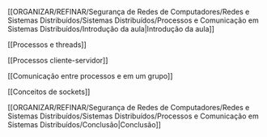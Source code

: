 [[ORGANIZAR/REFINAR/Segurança de Redes de Computadores/Redes e Sistemas Distribuídos/Sistemas Distribuídos/Processos e Comunicação em Sistemas Distribuídos/Introdução da aula|Introdução da aula]]

[[Processos e threads]]

[[Processos cliente-servidor]]

[[Comunicação entre processos e em um grupo]]

[[Conceitos de sockets]]

[[ORGANIZAR/REFINAR/Segurança de Redes de Computadores/Redes e Sistemas Distribuídos/Sistemas Distribuídos/Processos e Comunicação em Sistemas Distribuídos/Conclusão|Conclusão]]